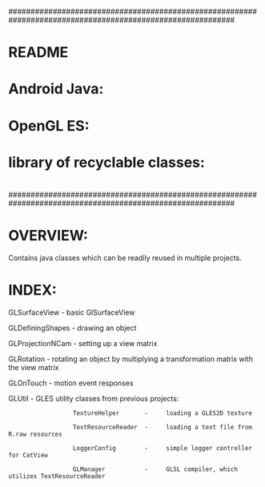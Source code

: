 ###########################################################################################################
# README
# Android Java:
# OpenGL ES:
# library of recyclable classes:
#
###########################################################################################################
#

# OVERVIEW:
Contains java classes which can be readily reused in multiple projects.

# INDEX:
GLSurfaceView     -   basic GlSurfaceView

GLDefiningShapes  -   drawing an object

GLProjectionNCam  -   setting up a view matrix

GLRotation        -   rotating an object by multiplying a transformation matrix with the view matrix

GLOnTouch         -   motion event responses

GLUtil            -   GLES utility classes from previous projects:

                      TextureHelper       -     loading a GLES2D texture
                      
                      TextResourceReader  -     loading a text file from R.raw resources
                      
                      LoggerConfig        -     simple logger controller for CatView
                      
                      GLManager           -     GLSL compiler, which utilizes TextResourceReader
                      
